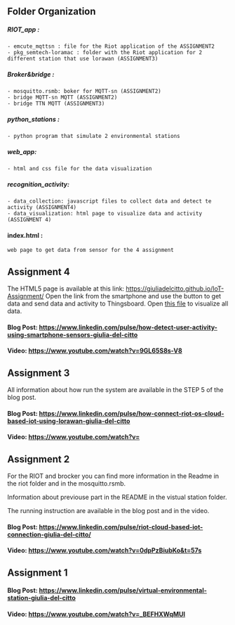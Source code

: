 ## Folder Organization

##### RIOT_app :
	- emcute_mqttsn : file for the Riot application of the ASSIGNMENT2
	- pkg_semtech-loramac : folder with the Riot application for 2 different station that use lorawan (ASSIGNMENT3)

##### Broker&bridge :
	- mosquitto.rsmb: boker for MQTT-sn (ASSIGNMENT2)
	- bridge MQTT-sn MQTT (ASSIGNMENT2)
	- bridge TTN MQTT (ASSIGNMENT3)

##### python_stations : 
	- python program that simulate 2 environmental stations
	
##### web_app:
	- html and css file for the data visualization

##### recognition_activity:
	- data_collection: javascript files to collect data and detect te activity (ASSIGNMENT4)
	- data_visualization: html page to visualize data and activity (ASSIGNMENT 4)

#### index.html : 
	web page to get data from sensor for the 4 assignment
	
## Assignment 4	
The HTML5 page is available at this link: https://giuliadelcitto.github.io/IoT-Assignment/
Open the link from the smartphone and use the button to get data and send data and activity to Thingsboard.
Open [this file](recognition_activity/data_visualization/data_visua.html) to visualize all data.

#### Blog Post: https://www.linkedin.com/pulse/how-detect-user-activity-using-smartphone-sensors-giulia-del-citto
#### Video:  https://www.youtube.com/watch?v=9GL65S8s-V8


## Assignment 3

All information about how run the system are available in the STEP 5 of the blog post.

#### Blog Post: https://www.linkedin.com/pulse/how-connect-riot-os-cloud-based-iot-using-lorawan-giulia-del-citto

#### Video: https://www.youtube.com/watch?v=



## Assignment 2

For the RIOT and brocker you can find more information in the Readme in the riot folder and in the mosquitto.rsmb.

Information about previouse part in the README in the vistual station folder.

The running instruction are available in the blog post and in the video.

#### Blog Post: https://www.linkedin.com/pulse/riot-cloud-based-iot-connection-giulia-del-citto/

#### Video: https://www.youtube.com/watch?v=0dpPzBiubKo&t=57s



## Assignment 1

#### Blog Post: https://www.linkedin.com/pulse/virtual-environmental-station-giulia-del-citto

#### Video: https://www.youtube.com/watch?v=_BEFHXWqMUI
